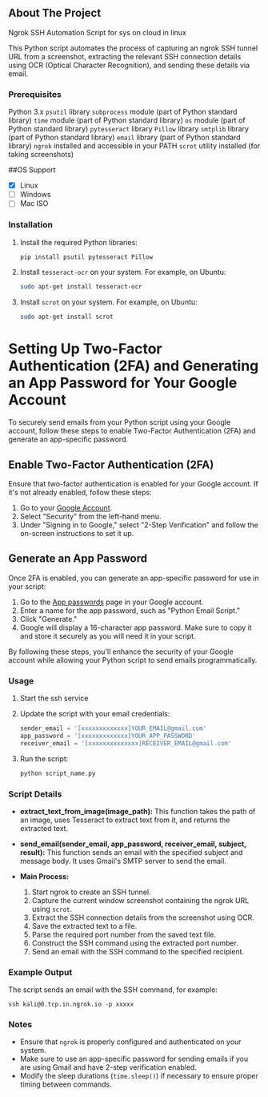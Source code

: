 

<!-- ABOUT THE PROJECT -->
## About The Project

Ngrok SSH Automation Script for sys on cloud in linux

This Python script automates the process of capturing an ngrok SSH tunnel URL from a screenshot, extracting the relevant SSH connection details using OCR (Optical Character Recognition), and sending these details via email.

### Prerequisites

  Python 3.x
 `psutil` library
 `subprocess` module (part of Python standard library)
 `time` module (part of Python standard library)
 `os` module (part of Python standard library)
 `pytesseract` library
 `Pillow` library
 `smtplib` library (part of Python standard library)
 `email` library (part of Python standard library)
 `ngrok` installed and accessible in your PATH
 `scrot` utility installed (for taking screenshots)

##OS Support

- [x] Linux 
 - [ ]  Windows
 - [ ]  Mac ISO

### Installation

1. Install the required Python libraries:
    ```sh
    pip install psutil pytesseract Pillow
    ```

2. Install `tesseract-ocr` on your system. For example, on Ubuntu:
    ```sh
    sudo apt-get install tesseract-ocr
    ```

3. Install `scrot` on your system. For example, on Ubuntu:
    ```sh
    sudo apt-get install scrot
    ```
# Setting Up Two-Factor Authentication (2FA) and Generating an App Password for Your Google Account

To securely send emails from your Python script using your Google account, follow these steps to enable Two-Factor Authentication (2FA) and generate an app-specific password.

## Enable Two-Factor Authentication (2FA)

Ensure that two-factor authentication is enabled for your Google account. If it's not already enabled, follow these steps:

1. Go to your [Google Account](https://myaccount.google.com/).
2. Select "Security" from the left-hand menu.
3. Under "Signing in to Google," select "2-Step Verification" and follow the on-screen instructions to set it up.

## Generate an App Password

Once 2FA is enabled, you can generate an app-specific password for use in your script:

1. Go to the [App passwords](https://myaccount.google.com/apppasswords) page in your Google account.
2. Enter a name for the app password, such as "Python Email Script."
3. Click "Generate."
4. Google will display a 16-character app password. Make sure to copy it and store it securely as you will need it in your script.

By following these steps, you'll enhance the security of your Google account while allowing your Python script to send emails programmatically.
        
### Usage

1. Start the ssh service 
2. Update the script with your email credentials:
    ```python
    sender_email = '[xxxxxxxxxxxxx]YOUR_EMAIL@gmail.com'
    app_password = '[xxxxxxxxxxxxx]YOUR_APP_PASSWORD'
    receiver_email = '[xxxxxxxxxxxxxx]RECEIVER_EMAIL@gmail.com'
    ```

3. Run the script:
    ```sh
    python script_name.py
    ```

### Script Details

- **extract_text_from_image(image_path):** 
  This function takes the path of an image, uses Tesseract to extract text from it, and returns the extracted text.

- **send_email(sender_email, app_password, receiver_email, subject, result):**
  This function sends an email with the specified subject and message body. It uses Gmail's SMTP server to send the email.

- **Main Process:**
  1. Start ngrok to create an SSH tunnel.
  2. Capture the current window screenshot containing the ngrok URL using `scrot`.
  3. Extract the SSH connection details from the screenshot using OCR.
  4. Save the extracted text to a file.
  5. Parse the required port number from the saved text file.
  6. Construct the SSH command using the extracted port number.
  7. Send an email with the SSH command to the specified recipient.

### Example Output

The script sends an email with the SSH command, for example:
```
ssh kali@0.tcp.in.ngrok.io -p xxxxx
```

### Notes

- Ensure that `ngrok` is properly configured and authenticated on your system.
- Make sure to use an app-specific password for sending emails if you are using Gmail and have 2-step verification enabled.
- Modify the sleep durations (`time.sleep()`) if necessary to ensure proper timing between commands.
